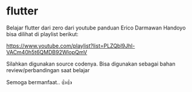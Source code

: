 # flutter
Belajar flutter dari zero dari youtube panduan Erico Darmawan Handoyo
bisa dilihat di playlist berikut:

https://www.youtube.com/playlist?list=PLZQbl9Jhl-VACm40h5t6QMDB92WlopQmV

Silahkan digunakan source codenya. Bisa digunakan sebagai bahan review/perbandingan saat belajar

Semoga bermanfaat.. 👍👍
